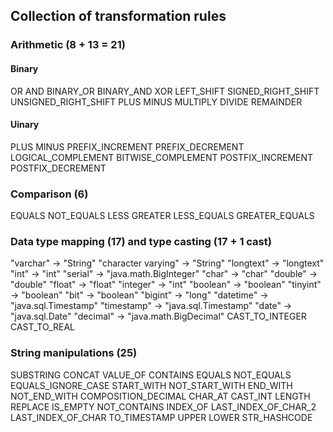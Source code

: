 ## Collection of transformation rules
### Arithmetic (8 + 13 = 21)
#### Binary
OR
AND
BINARY_OR
BINARY_AND
XOR
LEFT_SHIFT
SIGNED_RIGHT_SHIFT
UNSIGNED_RIGHT_SHIFT
PLUS
MINUS
MULTIPLY
DIVIDE
REMAINDER

#### Uinary
PLUS
MINUS
PREFIX_INCREMENT
PREFIX_DECREMENT
LOGICAL_COMPLEMENT
BITWISE_COMPLEMENT
POSTFIX_INCREMENT
POSTFIX_DECREMENT

### Comparison (6)
EQUALS
NOT_EQUALS
LESS
GREATER
LESS_EQUALS
GREATER_EQUALS

### Data type mapping (17) and type casting (17 + 1 cast)
"varchar" -> "String"
"character varying" -> "String"
"longtext" -> "longtext"
"int" -> "int"
"serial" -> "java.math.BigInteger"
"char" -> "char"
"double" -> "double"
"float" -> "float"
"integer" -> "int"
"boolean" -> "boolean"
"tinyint" -> "boolean"
"bit" -> "boolean"
"bigint" -> "long"
"datetime" -> "java.sql.Timestamp"
"timestamp" -> "java.sql.Timestamp"
"date" -> "java.sql.Date"
"decimal" -> "java.math.BigDecimal"
CAST_TO_INTEGER
CAST_TO_REAL

### String manipulations (25)
SUBSTRING
CONCAT
VALUE_OF
CONTAINS
EQUALS
NOT_EQUALS
EQUALS_IGNORE_CASE
START_WITH
NOT_START_WITH
END_WITH
NOT_END_WITH
COMPOSITION_DECIMAL
CHAR_AT
CAST_INT
LENGTH
REPLACE
IS_EMPTY
NOT_CONTAINS
INDEX_OF
LAST_INDEX_OF_CHAR_2
LAST_INDEX_OF_CHAR
TO_TIMESTAMP
UPPER
LOWER
STR_HASHCODE